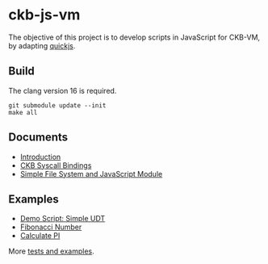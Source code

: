 # ckb-js-vm
The objective of this project is to develop scripts in JavaScript for CKB-VM, by
adapting [quickjs](https://bellard.org/quickjs/).


## Build
The clang version 16 is required.

```shell
git submodule update --init
make all
```

## Documents
* [Introduction](./docs/intro.md)
* [CKB Syscall Bindings](./docs/syscalls.md)
* [Simple File System and JavaScript Module](./docs/fs.md)


## Examples

* [Demo Script: Simple UDT](./tests/ckb_js_tests/test_data/simple_udt.js)
* [Fibonacci Number](./tests/examples/fib.js)
* [Calculate PI](./tests/examples/pi_bigint.js)

More [tests and examples](./tests/).
